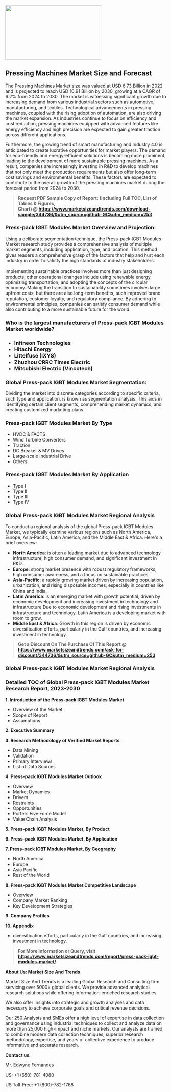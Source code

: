 <p><img class="alignnone size-medium wp-image-20088" src="https://ffe5etoiles.com/wp-content/uploads/2024/12/MST1-300x171.png" alt="" width="300" height="171" /></p><h2>Pressing Machines Market Size and Forecast</h2><p>The Pressing Machines Market size was valued at USD 6.73 Billion in 2022 and is projected to reach USD 10.91 Billion by 2030, growing at a CAGR of 6.2% from 2024 to 2030. The market is witnessing significant growth due to increasing demand from various industrial sectors such as automotive, manufacturing, and textiles. Technological advancements in pressing machines, coupled with the rising adoption of automation, are also driving the market expansion. As industries continue to focus on efficiency and cost reduction, pressing machines equipped with advanced features like energy efficiency and high precision are expected to gain greater traction across different applications.</p><p>Furthermore, the growing trend of smart manufacturing and Industry 4.0 is anticipated to create lucrative opportunities for market players. The demand for eco-friendly and energy-efficient solutions is becoming more prominent, leading to the development of more sustainable pressing machines. As a result, companies are increasingly investing in R&D to develop machines that not only meet the production requirements but also offer long-term cost savings and environmental benefits. These factors are expected to contribute to the overall growth of the pressing machines market during the forecast period from 2024 to 2030.</p></p><blockquote id="" class=""><strong>Request PDF Sample Copy of Report: (Including Full TOC, List of Tables &amp; Figures, Chart)&nbsp;@&nbsp;<strong><a href="https://www.marketsizeandtrends.com/download-sample/344736/&utm_source=github-GC&utm_medium=253" target="_blank">https://www.marketsizeandtrends.com/download-sample/344736/&utm_source=github-GC&utm_medium=253</a></strong></strong></blockquote><h3 id="" class="">Press-pack IGBT Modules Market&nbsp;Overview and Projection:</h3><p id="" class="">Using a deliberate segmentation technique, the Press-pack IGBT Modules Market research study provides a comprehensive analysis of multiple market segments, including application, type, and location. This method gives readers a comprehensive grasp of the factors that help and hurt each industry in order to satisfy the high standards of industry stakeholders. <br /> <br />Implementing sustainable practices involves more than just designing products; other operational changes include using renewable energy, optimizing transportation, and adopting the concepts of the circular economy. Making the transition to sustainability sometimes involves large upfront costs, but there are also long-term benefits, such improved brand reputation, customer loyalty, and regulatory compliance. By adhering to environmental principles, companies can satisfy consumer demand while also contributing to a more sustainable future for the world.</p><h3 id="" class="">Who is the largest manufacturers of&nbsp;Press-pack IGBT Modules Market worldwide?</h3><h3 class=""><p><ul><li>Infineon Technologies </li><li> Hitachi Energy </li><li> Littelfuse (IXYS) </li><li> Zhuzhou CRRC Times Electric </li><li> Mitsubishi Electric (Vincotech)</li></ul></p></h3><h3 id="" class="">Global&nbsp;Press-pack IGBT Modules Market Segmentation:</h3><p id="" class="">Dividing the market into discrete categories according to specific criteria, such type and application, is known as segmentation analysis. This aids in identifying certain client segments, comprehending market dynamics, and creating customized marketing plans.</p><h3 id="" class="">Press-pack IGBT Modules Market&nbsp;By Type</h3><p><p><ul><li>HVDC & FACTS</li><li> Wind Turbine Converters</li><li> Traction</li><li> DC Breaker & MV Drives</li><li> Large-scale Industrial Drive</li><li> Others</p></li></ul></p></p><h3 id="" class="">Press-pack IGBT Modules Market&nbsp;By Application</h3><p class=""><p><ul><li>Type I</li><li> Type II</li><li> Type III</li><li> Type IV</li></ul></p></p><h3 id="" class="">Global Press-pack IGBT Modules Market Regional Analysis</h3><p id="" class="">To conduct a regional analysis of the global Press-pack IGBT Modules Market, we typically examine various regions such as North America, Europe, Asia-Pacific, Latin America, and the Middle East &amp; Africa. Here's a brief overview:</p><ul><li><strong>North America</strong>: is often a leading market due to advanced technology infrastructure, high consumer demand, and significant investment in R&amp;D.</li><li><strong>Europe</strong>: strong market presence with robust regulatory frameworks, high consumer awareness, and a focus on sustainable practices.</li><li><strong>Asia-Pacific</strong>: a rapidly growing market driven by increasing population, urbanization, and rising disposable incomes, especially in countries like China and India.</li><li><strong>Latin America</strong>: is an emerging market with growth potential, driven by economic development and increasing investment in technology and infrastructure.Due to economic development and rising investments in infrastructure and technology, Latin America is a developing market with room to grow.</li><li><strong>Middle East &amp; Africa</strong>: Growth in this region is driven by economic diversification efforts, particularly in the Gulf countries, and increasing investment in technology.</li></ul><blockquote id="" class=""><strong>Get a Discount On The Purchase Of This Report @ <strong><a href="https://www.marketsizeandtrends.com/ask-for-discount/344736/&utm_source=github-GC&utm_medium=253" target="_blank">https://www.marketsizeandtrends.com/ask-for-discount/344736/&utm_source=github-GC&utm_medium=253</a></strong></strong></blockquote><h3 id="" class="">Global Press-pack IGBT Modules Market Regional Analysis</h3><h3 id="" class="">Detailed TOC of Global Press-pack IGBT Modules Market Research Report, 2023-2030</h3><p id="" class=""><strong>1. Introduction of the Press-pack IGBT Modules Market</strong></p><ul><li>Overview of the Market</li><li>Scope of Report</li><li>Assumptions</li></ul><p id="" class=""><strong>2. Executive Summary</strong></p><p id="" class=""><strong>3. Research Methodology of Verified Market Reports</strong></p><ul><li>Data Mining</li><li>Validation</li><li>Primary Interviews</li><li>List of Data Sources</li></ul><p id="" class=""><strong>4. Press-pack IGBT Modules Market Outlook</strong></p><ul><li>Overview</li><li>Market Dynamics</li><li>Drivers</li><li>Restraints</li><li>Opportunities</li><li>Porters Five Force Model</li><li>Value Chain Analysis</li></ul><p id="" class=""><strong>5. Press-pack IGBT Modules Market, By Product</strong></p><p id="" class=""><strong>6. Press-pack IGBT Modules Market, By Application</strong></p><p id="" class=""><strong>7. Press-pack IGBT Modules Market, By Geography</strong></p><ul><li>North America</li><li>Europe</li><li>Asia Pacific</li><li>Rest of the World</li></ul><p id="" class=""><strong>8. Press-pack IGBT Modules Market Competitive Landscape</strong></p><ul><li>Overview</li><li>Company Market Ranking</li><li>Key Development Strategies</li></ul><p id="" class=""><strong>9. Company Profiles</strong></p><p id="" class=""><strong>10. Appendix</strong></p><ul><li>diversification efforts, particularly in the Gulf countries, and increasing investment in technology.</li></ul><blockquote id="" class=""><strong>For More Information or Query, visit <strong><strong><a href="https://www.marketsizeandtrends.com/report/press-pack-igbt-modules-market/" target="_blank">https://www.marketsizeandtrends.com/report/press-pack-igbt-modules-market/</a></strong></strong></strong></blockquote><p id="" class=""><strong>About Us: Market Size And Trends</strong></p><p id="" class="">Market Size And Trends is a leading Global Research and Consulting firm servicing over 5000+ global clients. We provide advanced analytical research solutions while offering information-enriched research studies.</p><p id="" class="">We also offer insights into strategic and growth analyses and data necessary to achieve corporate goals and critical revenue decisions.</p><p id="" class="">Our 250 Analysts and SMEs offer a high level of expertise in data collection and governance using industrial techniques to collect and analyze data on more than 25,000 high-impact and niche markets. Our analysts are trained to combine modern data collection techniques, superior research methodology, expertise, and years of collective experience to produce informative and accurate research.</p><p id="" class=""><strong>Contact us:</strong></p><p id="" class="">Mr. Edwyne Fernandes</p><p id="" class="">US: +1 (650)-781-4080</p><p id="" class="">US Toll-Free: +1 (800)-782-1768</p>
